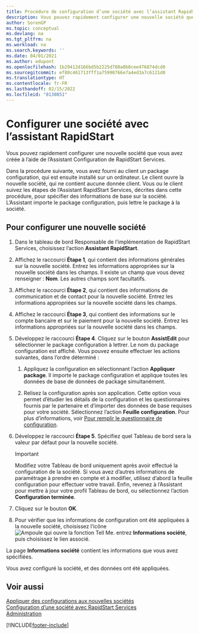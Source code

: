 ```yaml
---
title: Procédure de configuration d’une société avec l’assistant RapidStart | Microsoft Docs
description: Vous pouvez rapidement configurer une nouvelle société que vous avez créée à l’aide de l’Assistant Configuration de RapidStart Services.
author: SorenGP
ms.topic: conceptual
ms.devlang: na
ms.tgt_pltfrm: na
ms.workload: na
ms.search.keywords: ''
ms.date: 04/01/2021
ms.author: edupont
ms.openlocfilehash: 1b29412d166bd5b2225d780a0b0cee476874dcd0
ms.sourcegitcommit: ef80c461713fff1a75998766e7a4ed3a7c6121d0
ms.translationtype: HT
ms.contentlocale: fr-FR
ms.lasthandoff: 02/15/2022
ms.locfileid: "8130851"
---
```

# <a name="configure-a-company-with-the-rapidstart-wizard"></a>Configurer une société avec l’assistant RapidStart
Vous pouvez rapidement configurer une nouvelle société que vous avez créée à l’aide de l’Assistant Configuration de RapidStart Services.

Dans la procédure suivante, vous avez fourni au client un package configuration, qui est ensuite installé sur un ordinateur. Le client ouvre la nouvelle société, qui ne contient aucune donnée client. Vous ou le client suivez les étapes de l’Assistant RapidStart Services, décrites dans cette procédure, pour spécifier des informations de base sur la société. L’Assistant importe le package configuration, puis lettre le package à la société.  

## <a name="to-configure-a-new-company"></a>Pour configurer une nouvelle société  
1. Dans le tableau de bord Responsable de l’implémentation de RapidStart Services, choisissez l’action **Assistant RapidStart**.  
2. Affichez le raccourci **Étape 1**, qui contient des informations générales sur la nouvelle société. Entrez les informations appropriées sur la nouvelle société dans les champs. Il existe un champ que vous devez renseigner : **Nom**. Les autres champs sont facultatifs.  
3. Affichez le raccourci **Étape 2**, qui contient des informations de communication et de contact pour la nouvelle société. Entrez les informations appropriées sur la nouvelle société dans les champs.
4. Affichez le raccourci **Étape 3**, qui contient des informations sur le compte bancaire et sur le paiement pour la nouvelle société. Entrez les informations appropriées sur la nouvelle société dans les champs.  
5. Développez le raccourci **Étape 4**. Cliquez sur le bouton **AssistEdit** pour sélectionner le package configuration à lettrer. Le nom du package configuration est affiché. Vous pouvez ensuite effectuer les actions suivantes, dans l’ordre déterminé :  

    1. Appliquez la configuration en sélectionnant l’action **Appliquer package**. Il importe le package configuration et applique toutes les données de base de données de package simultanément.  

    2. Relisez la configuration après son application. Cette option vous permet d’étudier les détails de la configuration et les questionnaires fournis par le partenaire et d’importer des données de base requises pour votre société. Sélectionnez l’action **Feuille configuration**. Pour plus d’informations, voir [Pour remplir le questionnaire de configuration](admin-gather-customer-setup-values.md#to-complete-the-configuration-questionnaire).  

6. Développez le raccourci **Étape 5**. Spécifiez quel Tableau de bord sera la valeur par défaut pour la nouvelle société.  

    > [!IMPORTANT]  
    >  Modifiez votre Tableau de bord uniquement après avoir effectué la configuration de la société. Si vous avez d’autres informations de paramétrage à prendre en compte et à modifier, utilisez d’abord la feuille configuration pour effectuer votre travail. Enfin, revenez à l’Assistant pour mettre à jour votre profil Tableau de bord, ou sélectionnez l’action **Configuration terminée**.

7. Cliquez sur le bouton **OK**.  
8. Pour vérifier que les informations de configuration ont été appliquées à la nouvelle société, choisissez l’icône ![Ampoule qui ouvre la fonction Tell Me.](media/ui-search/search_small.png "Dites-moi ce que vous voulez faire") entrez **Informations société**, puis choisissez le lien associé.

La page **Informations société** contient les informations que vous avez spécifiées.   

Vous avez configuré la société, et des données ont été appliquées.  

## <a name="see-also"></a>Voir aussi  
[Appliquer des configurations aux nouvelles sociétés](admin-apply-configuration-to-new-companies.md)  
[Configuration d’une société avec RapidStart Services](admin-set-up-a-company-with-rapidstart.md)  
[Administration](admin-setup-and-administration.md)


[!INCLUDE[footer-include](includes/footer-banner.md)]